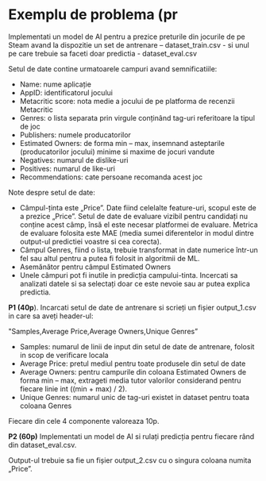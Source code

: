 # Exemplu de problema (pr

Implementati un model de AI pentru a prezice preturile din jocurile de pe Steam avand la dispozitie un set de antrenare – dataset_train.csv - si unul pe care trebuie sa faceti doar predictia - dataset_eval.csv

Setul de date contine urmatoarele campuri avand semnificatiile:

- Name: nume aplicație
- AppID: identificatorul jocului
- Metacritic score: nota medie a jocului de pe platforma de recenzii Metacritic
- Genres: o lista separata prin virgule conținând tag-uri referitoare la tipul de joc
- Publishers: numele producatorilor
- Estimated Owners: de forma min – max, insemnand asteptarile (producatorilor jocului) minime si maxime de jocuri vandute
- Negatives: numarul de dislike-uri
- Positives: numarul de like-uri
- Recommendations: cate persoane recomanda acest joc

Note despre setul de date:

- Câmpul-ținta este „Price”. Date fiind celelalte feature-uri, scopul este de a prezice „Price”. Setul de date de evaluare vizibil pentru candidați nu conține acest câmp, însă el este necesar platformei de evaluare. Metrica de evaluare folosita este MAE (media sumei diferentelor in modul dintre output-ul predictiei voastre si cea corecta).
- Câmpul Genres, fiind o lista, trebuie transformat in date numerice într-un fel sau altul pentru a putea fi folosit in algoritmii de ML.
- Asemănător pentru câmpul Estimated Owners
- Unele câmpuri pot fi inutile in predicția campului-tinta. Incercati sa analizati datele si sa selectați doar ce este nevoie sau ar putea explica predictia.

**P1 (40p**). Incarcati setul de date de antrenare si scrieți un fișier output_1.csv in care sa aveți header-ul:

"Samples,Average Price,Average Owners,Unique Genres”

- Samples: numarul de linii de input din setul de date de antrenare, folosit in scop de verificare locala
- Average Price: pretul mediul pentru toate produsele din setul de date
- Average Owners: pentru campurile din coloana Estimated Owners de forma min – max, extrageti media tutor valorilor considerand pentru fiecare linie int ((min + max) / 2).
- Unique Genres: numarul unic de tag-uri existet in dataset pentru toata coloana Genres

Fiecare din cele 4 componente valoreaza 10p.

**P2 (60p)** Implementati un model de AI si rulați predicția pentru fiecare rând din dataset_eval.csv.

Output-ul trebuie sa fie un fișier output_2.csv cu o singura coloana numita „Price”.
